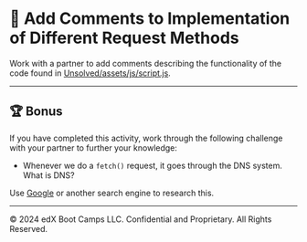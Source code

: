 # 📐 Add Comments to Implementation of Different Request Methods

Work with a partner to add comments describing the functionality of the code found in [Unsolved/assets/js/script.js](./Unsolved/assets/js/script.js).

---

## 🏆 Bonus

If you have completed this activity, work through the following challenge with your partner to further your knowledge:

* Whenever we do a `fetch()` request, it goes through the DNS system. What is DNS?

Use [Google](https://www.google.com) or another search engine to research this.

---
© 2024 edX Boot Camps LLC. Confidential and Proprietary. All Rights Reserved.
